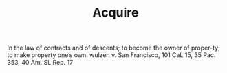 ---
title: Acquire
letter: A
permalink: "/definitions/bld-acquire.html"
body: In the law of contracts and of descents; to become the owner of proper-ty; to
  make property one’s own. wulzen v. San Francisco, 101 CaL 15, 35 Pac. 353, 40 Am.
  SL Rep. 17
published_at: '2018-07-07'
source: Black's Law Dictionary 2nd Ed (1910)
layout: post
---